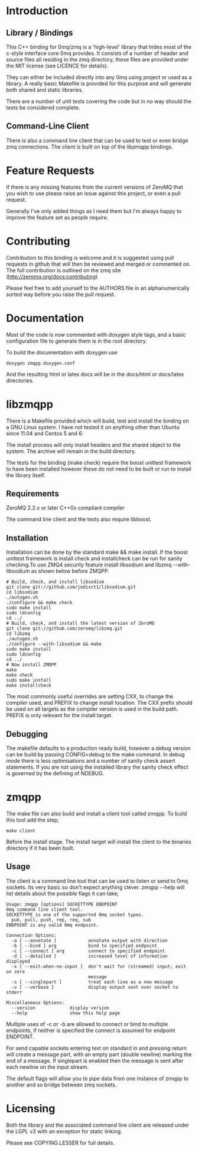 Introduction
============

Library / Bindings
------------------

This C++ binding for 0mq/zmq is a 'high-level' library that hides most of the
c-style interface core 0mq provides. It consists of a number of header and
source files all residing in the zmq directory, these files are provided under
the MIT license (see LICENCE for details).

They can either be included directly into any 0mq using project or used as a
library. A really basic Makefile is provided for this purpose and will generate
both shared and static libraries.

There are a number of unit tests covering the code but in no way should the
tests be considered complete.

Command-Line Client
-------------------

There is also a command line client that can be used to test or even bridge
zmq connections. The client is built on top of the libzmqpp bindings.

Feature Requests
================

If there is any missing features from the current versions of ZeroMQ that you
wish to use please raise an issue against this project, or even a pull request.

Generally I've only added things as I need them but I'm always happy to improve
the feature set as people require.

Contributing
============

Contribution to this binding is welcome and it is suggested using pull requests
in github that will then be reviewed and merged or commented on. The full
contribution is outlined on the zmq site (http://zeromq.org/docs:contributing)

Please feel free to add yourself to the AUTHORS file in an alphanumerically
sorted way before you raise the pull request.

Documentation
=============

Most of the code is now commented with doxygen style tags, and a basic
configuration file to generate them is in the root directory.

To build the documentation with doxygen use

    doxygen zmqpp.doxygen.conf

And the resulting html or latex docs will be in the docs/html or docs/latex
directories.


libzmqpp
========

There is a Makefile provided which will build, test and install the binding on
a GNU Linux system. I have not tested it on anything other than Ubuntu since
11.04 and Centos 5 and 6.

The install process will only install headers and the shared object to the
system. The archive will remain in the build directory.

The tests for the binding (make check) require the boost unittest framework to
have been installed however these do not need to be built or run to install
the library itself.

Requirements
------------

ZeroMQ 2.2.x or later
C++0x compliant compiler

The command line client and the tests also require libboost.


Installation
------------

Installation can be done by the standard make && make install. If the boost
unittest framework is install check and installcheck can be run for sanity
checking.To use ZMQ4 security feature install libsodium and libzmq --with-libsodium
as shown below before ZMQPP.

    # Build, check, and install libsodium
    git clone git://github.com/jedisct1/libsodium.git
    cd libsodium
    ./autogen.sh 
    ./configure && make check 
    sudo make install 
    sudo ldconfig
    cd ../
    # Build, check, and install the latest version of ZeroMQ
    git clone git://github.com/zeromq/libzmq.git
    cd libzmq
    ./autogen.sh 
    ./configure --with-libsodium && make
    sudo make install
    sudo ldconfig
    cd ../
    # Now install ZMQPP
    make
    make check
    sudo make install
    make installcheck

The most commonly useful overrides are setting CXX, to change the compiler
used, and PREFIX to change install location. The CXX prefix should be used on
all targets as the compiler version is used in the build path. PREFIX is only
relevant for the install target.

Debugging
---------

The makefile defaults to a production ready build, however a debug version can
be build by passing CONFIG=debug to the make command. In debug mode there is
less optimisations and a number of sanity check assert statements. If you are
not using the installed library the sanity check effect is governed by the
defining of NDEBUG.


zmqpp
=====

The make file can also build and install a client tool called zmqpp. To build
this tool add the step;

    make client

Before the install stage. The install target will install the client to the
binaries directory if it has been built.

Usage
-----

The client is a command line tool that can be used to listen or send to 0mq
sockets. Its very basic so don't expect anything clever. zmqpp --help will list
details about the possible flags it can take;

    Usage: zmqpp [options] SOCKETTYPE ENDPOINT
    0mq command line client tool.
    SOCKETTYPE is one of the supported 0mq socket types.
      pub, pull, push, rep, req, sub
    ENDPOINT is any valid 0mq endpoint.

    Connection Options:
      -a [ --annotate ]            annotate output with direction
      -b [ --bind ] arg            bind to specified endpoint
      -c [ --connect ] arg         connect to specified endpoint
      -d [ --detailed ]            increased level of information displayed
      -x [ --exit-when-no-input ]  don't wait for (streamed) input; exit on zero 
                                   message
      -s [ --singlepart ]          treat each line as a new message
      -v [ --verbose ]             display output sent over socket to stderr

    Miscellaneous Options:
      --version             display version
      --help                show this help page

Multiple uses of -c or -b are allowed to connect or bind to multiple endpoints,
if neither is specified the connect is assumed for endpoint ENDPOINT.

For send capable sockets entering text on standard in and pressing return will
create a message part, with an empty part (double newline) marking the end of a
message. If singlepart is enabled then the message is sent after each newline
on the input stream.

The default flags will allow you to pipe data from one instance of zmqpp to
another and so bridge between zmq sockets.

Licensing
=========

Both the library and the associated command line client are released under the
LGPL v3 with an exception for static linking.

Please see COPYING.LESSER for full details.
